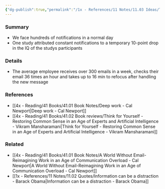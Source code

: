 ```yaml
---
{"dg-publish":true,"permalink":"/1x - References/11 Notes/11.03 Ideas/Too many notifications for modern workers reduces IQ/","title":"Too many notifications for modern workers reduces IQ","noteIcon":""}
---
```



### Summary
- We face hundreds of notifications in a normal day
- One study attributed constant notifications to a temporary 10-point drop in the IQ of the studys participants

### Details
- The average employee receives over 300 emails in a week, checks their email 36 times an hour and takes up to 16 min to refocus after handling the new message

### References
- [[4x - Reading/41 Books/41.01 Book Notes/Deep work - Cal Newport\|Deep work - Cal Newport]]
- [[4x - Reading/41 Books/41.02 Book reviews/Think for Yourself - Restoring Common Sense in an Age of Experts and Artificial Intelligence - Vikram Mansharamani\|Think for Yourself - Restoring Common Sense in an Age of Experts and Artificial Intelligence - Vikram Mansharamani]]

### Related
- [[4x - Reading/41 Books/41.01 Book Notes/A World Without Email-Reimagining Work in an Age of Communication Overload - Cal Newport\|A World Without Email-Reimagining Work in an Age of Communication Overload - Cal Newport]]
- [[1x - References/11 Notes/11.02 Quotes/Information can be a distraction - Barack Obama\|Information can be a distraction - Barack Obama]]